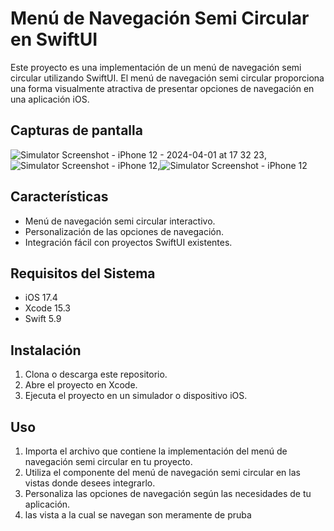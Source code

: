 # Menú de Navegación Semi Circular en SwiftUI

Este proyecto es una implementación de un menú de navegación semi circular utilizando SwiftUI. El menú de navegación semi circular proporciona una forma visualmente atractiva de presentar opciones de navegación en una aplicación iOS.

## Capturas de pantalla

![Simulator Screenshot - iPhone 12 - 2024-04-01 at 17 32 23](https://github.com/lordzzz777/MenuCircular/assets/114311106/c92ff07f-dfe3-4c5a-849f-493984bb52d2), ![Simulator Screenshot - iPhone 12 ](https://github.com/lordzzz777/MenuCircular/assets/114311106/2264f773-a614-446c-9148-2a4e4b34eabc),![Simulator Screenshot - iPhone 12](https://github.com/lordzzz777/MenuCircular/assets/114311106/f73e5644-5dc0-492e-8ed8-d1ef978d5a37)





## Características

- Menú de navegación semi circular interactivo.
- Personalización de las opciones de navegación.
- Integración fácil con proyectos SwiftUI existentes.

## Requisitos del Sistema

- iOS 17.4
- Xcode 15.3
- Swift 5.9

## Instalación

1. Clona o descarga este repositorio.
2. Abre el proyecto en Xcode.
3. Ejecuta el proyecto en un simulador o dispositivo iOS.

## Uso

1. Importa el archivo que contiene la implementación del menú de navegación semi circular en tu proyecto.
2. Utiliza el componente del menú de navegación semi circular en las vistas donde desees integrarlo.
3. Personaliza las opciones de navegación según las necesidades de tu aplicación.
4. las vista a la cual se navegan son meramente de pruba
